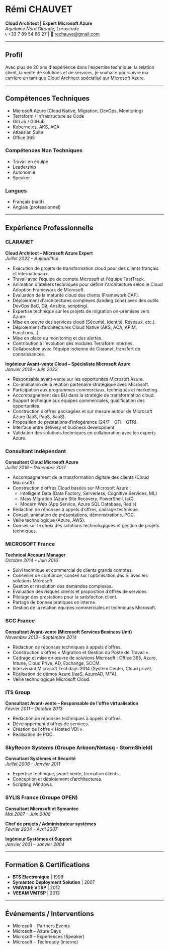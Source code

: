 # Rémi CHAUVET

**Cloud Architect | Expert Microsoft Azure**  
_Aquitaine Nord Gironde, Laruscade_  
📞 +33 7 89 54 66 27 | 📧 rechauve@gmail.com

---

## Profil

Avec plus de 20 ans d'expérience dans l'expertise technique, la relation client, la vente de solutions et de services, je souhaite poursuivre ma carrière en tant que Cloud Architect spécialisé sur Microsoft Azure.

---

## Compétences Techniques

- Microsoft Azure (Cloud Native, Migration, DevOps, Monitoring)
- Terraform / Infrastructure as Code
- GitLab / GitHub
- Kubernetes, AKS, ACA
- Atlassian Suite
- Office 365

### Compétences Non Techniques

- Travail en équipe
- Leadership
- Autonomie
- Speaker

### Langues

- Français (natif)
- Anglais (professionnel)

---

## Expérience Professionnelle

### CLARANET

**Cloud Architect – Microsoft Azure Expert**  
_Juillet 2022 – Aujourd’hui_  
- Exécution de projets de transformation cloud pour des clients français et internationaux.
- Travail avec l’équipe de compte Microsoft et l'équipe FastTrack.
- Animation d'ateliers techniques pour définir l'architecture selon le Cloud Adoption Framework de Microsoft.
- Evaluation de la maturité cloud des clients (Framework CAF).
- Déploiement d'architectures complexes (landing zone) avec des outils DevOps (IaC, Git, Ansible, scripting).
- Expertise technique sur les projets de migration on-premises vers Azure.
- Mise en œuvre des services cloud (Sécurité, Identité, Réseaux, etc.).
- Déploiement d’architectures Cloud Native (AKS, ACA, APIM, Functions...).
- Mise en place du monitoring et des alertes.
- Contribution à l'évolution des modules Terraform internes.
- Collaboration avec l'équipe indienne de Claranet, transfert de connaissances.

**Ingénieur Avant-vente Cloud – Spécialiste Microsoft Azure**  
_Janvier 2018 – Juin 2022_  
- Responsable avant-vente sur les opportunités Microsoft Azure.
- Co-animation de la relation partenaire stratégique avec Microsoft.
- Participation aux programmes commerciaux, techniques et marketing.
- Accompagnement des BU dans la stratégie de transformation cloud.
- Support technique aux équipes commerciales, qualification des opportunités.
- Construction d’offres packagées et sur mesure autour de Microsoft Azure (IaaS, PaaS, SaaS).
- Proposition de prestations d’infogérance (24/7 – GTI – GTR).
- Interface entre delivery et business development.
- Validation des solutions techniques en collaboration avec les experts Azure.

### Consultant Indépendant

**Consultant Cloud Microsoft Azure**  
_Juillet 2016 – Décembre 2017_  
- Accompagnement de la transformation digitale des clients (Cloud Microsoft).
- Construction d’offres Cloud basées sur Microsoft Azure :  
   - Intelligent Data (Data Factory, Serverless, Cognitive Services, ML)  
   - Mass Migration (Azure Site Recovery, PowerShell, IaC)  
   - Modern Web (App Service, Azure SQL Database, Redis)
- Rédaction de réponses à appels d’offres, cadrage technique.
- Conseil, animation de présentations, démonstrations, POC.
- Veille technologique (Azure, AWS).
- Conseil sur le choix des solutions technologiques et gestion de projets techniques.

### MICROSOFT France

**Technical Account Manager**  
_Octobre 2014 – Juin 2016_  
- Suivi technique et commercial de clients grands comptes.
- Conseiller de confiance, conseil sur l’optimisation des SI avec les solutions Microsoft.
- Gestion et résolution des demandes complexes.
- Evaluation des risques clients et proposition d’offres de services.
- Pilotage des prestations pour la satisfaction client.
- Partage de bonnes pratiques en interne.
- Gestion de la relation équipes commerciales et techniques Microsoft.

### SCC France

**Consultant Avant-vente (Microsoft Services Business Unit)**  
_Novembre 2013 – Septembre 2014_  
- Rédaction de réponses techniques à appels d’offres.
- Construction d’offres « Migration et Gestion du Poste de Travail ».
- Cadrage et mise en œuvre de solutions Microsoft : Office 365, Azure, Intune, Cloud Privé, AD, Exchange, SCCM.
- Intervenant Microsoft Techdays 2014 (System Center, Cloud privé).
- Réalisation de démos Azure (IaaS, AzureAD, MFA).
- Veille technologique Microsoft Cloud.

### ITS Group

**Consultant Avant-vente – Responsable de l'offre virtualisation**  
_Février 2011 – Octobre 2013_  
- Rédaction de réponses techniques à appels d’offres.
- Développement d’offres de services.
- Création de l’offre « Hosted VDI ».
- Réalisation de POC.

### SkyRecon Systems (Groupe Arkoon/Netasq - StormShield)

**Consultant Systèmes et Sécurité**  
_Juillet 2008 – Janvier 2011_  
- Expertise technique, avant-vente, formation clients.
- Conception et déploiement d’architectures.
- Scripting Windows.

### SYLIS France (Groupe OPEN)

**Consultant Microsoft et Symantec**  
_Mai 2007 – Juin 2008_  

**Chef de projets / Administrateur systèmes**  
_Février 2004 – Avril 2007_  

**Ingénieur Systèmes et Support**  
_Janvier 2001 – Janvier 2004_  

---

## Formation & Certifications

- **BTS Electronique** | 1998
- **Symantec Deployment Solution** | 2007
- **VMWARE VTSP** | 2012
- **VEEAM VMTSP** | 2013

---

## Événements / Interventions

- Microsoft – Partners Events
- Microsoft – Azure Days
- Microsoft – Experiences (Speaker)
- Microsoft – Techready (interne)
